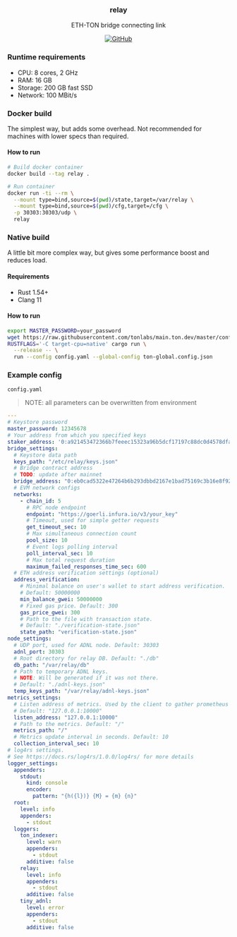 <p align="center">
    <h3 align="center">relay</h3>
    <p align="center">ETH-TON bridge connecting link</p>
    <p align="center">
        <a href="/LICENSE">
            <img alt="GitHub" src="https://img.shields.io/github/license/broxus/ton-eth-bridge-relay" />
        </a>
    </p>
</p>

### Runtime requirements
- CPU: 8 cores, 2 GHz
- RAM: 16 GB
- Storage: 200 GB fast SSD
- Network: 100 MBit/s

### Docker build

The simplest way, but adds some overhead. Not recommended for machines with lower specs than required.

#### How to run

```bash
# Build docker container
docker build --tag relay .

# Run container
docker run -ti --rm \
  --mount type=bind,source=$(pwd)/state,target=/var/relay \
  --mount type=bind,source=$(pwd)/cfg,target=/cfg \
  -p 30303:30303/udp \
  relay
```

### Native build

A little bit more complex way, but gives some performance boost and reduces load.

#### Requirements
- Rust 1.54+
- Clang 11

#### How to run
```bash
export MASTER_PASSWORD=your_password
wget https://raw.githubusercontent.com/tonlabs/main.ton.dev/master/configs/main.ton.dev/ton-global.config.json
RUSTFLAGS='-C target-cpu=native' cargo run \
  --release -- \
  run --config config.yaml --global-config ton-global.config.json
```

### Example config

`config.yaml`

> NOTE: all parameters can be overwritten from environment

```yaml
---
# Keystore password
master_password: 12345678
# Your address from which you specified keys
staker_address: '0:a921453472366b7feeec15323a96b5dcf17197c88dc0d4578dfa52900b8a33cb'
bridge_settings:
  # Keystore data path
  keys_path: "/etc/relay/keys.json"
  # Bridge contract address
  # TODO: update after mainnet
  bridge_address: "0:eb0cad5322e47264b6b293dbbd2167e1bad75169c3b16e8f92e0b86fe1069143"
  # EVM network configs
  networks:
    - chain_id: 5
      # RPC node endpoint
      endpoint: "https://goerli.infura.io/v3/your_key"
      # Timeout, used for simple getter requests
      get_timeout_sec: 10
      # Max simultaneous connection count
      pool_size: 10
      # Event logs polling interval
      poll_interval_sec: 10
      # Max total request duration
      maximum_failed_responses_time_sec: 600
  # ETH address verification settings (optional)
  address_verification:
    # Minimal balance on user's wallet to start address verification.
    # Default: 50000000
    min_balance_gwei: 50000000
    # Fixed gas price. Default: 300
    gas_price_gwei: 300
    # Path to the file with transaction state.
    # Default: "./verification-state.json"
    state_path: "verification-state.json"
node_settings:
  # UDP port, used for ADNL node. Default: 30303
  adnl_port: 30303
  # Root directory for relay DB. Default: "./db"
  db_path: "/var/relay/db"
  # Path to temporary ADNL keys. 
  # NOTE: Will be generated if it was not there.
  # Default: "./adnl-keys.json"
  temp_keys_path: "/var/relay/adnl-keys.json"
metrics_settings:
  # Listen address of metrics. Used by the client to gather prometheus metrics.
  # Default: "127.0.0.1:10000"
  listen_address: "127.0.0.1:10000"
  # Path to the metrics. Default: "/"
  metrics_path: "/"
  # Metrics update interval in seconds. Default: 10
  collection_interval_sec: 10
# log4rs settings.
# See https://docs.rs/log4rs/1.0.0/log4rs/ for more details
logger_settings:
  appenders:
    stdout:
      kind: console
      encoder:
        pattern: "{h({l})} {M} = {m} {n}"
  root:
    level: info
    appenders:
      - stdout
  loggers:
    ton_indexer:
      level: warn
      appenders:
        - stdout
      additive: false
    relay:
      level: info
      appenders:
        - stdout
      additive: false
    tiny_adnl:
      level: error
      appenders:
        - stdout
      additive: false
```
